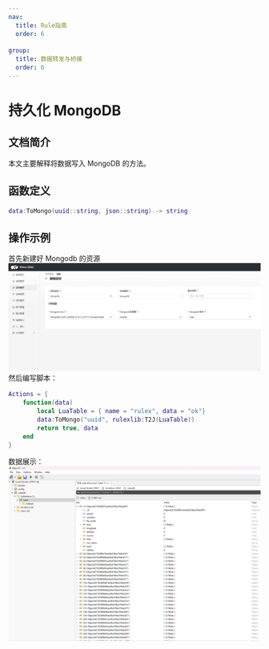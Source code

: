 ```yaml
---
nav:
  title: Rule指南
  order: 6

group:
  title: 数据转发与桥接
  order: 6
---
```


# 持久化 MongoDB

## 文档简介

本文主要解释将数据写入 MongoDB 的方法。

## 函数定义

```lua
data:ToMongo(uuid::string, json::string) -> string
```

## 操作示例

首先新建好 Mongodb 的资源
![1697164537240](./image/6-DataToMongodb/1697164537240.png)
然后编写脚本：

```lua
Actions = {
    function(data)
        local LuaTable = { name = "rulex", data = "ok"}
        data:ToMongo("uuid", rulexlib:T2J(LuaTable))
        return true, data
    end
}
```

数据展示：
![1697164394242](./image/6-DataToMongodb/1697164394242.png)
